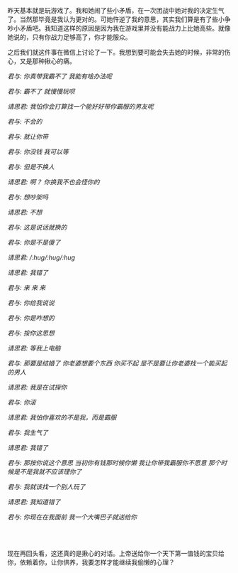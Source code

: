 昨天基本就是玩游戏了。我和她闹了些小矛盾，在一次团战中她对我的决定生气了。当然那毕竟是我认为更对的。可她忤逆了我的意思，其实我们算是有了些小争吵小矛盾吧。我知道这样的原因是因为我在游戏里并没有能战力上比她高些。就像她说的，只有你战力足够高了，你才能服众。

之后我们就这件事在微信上讨论了一下。我想到要可能会失去她的时候，非常的伤心，又是那种揪心的痛。

*君与: 你真带我霸不了  我能有啥办法呢*

*君与: 霸不了 就慢慢玩呗*

*请思君: 我怕你会打算找一个能好好带你霸服的男友呢*

*君与: 不会的*

*君与: 就让你带*

*君与: 你没钱 我可以等*

*君与: 但是不换人*

*请思君: 啊？ 你换我不也会怪你的*

*君与: 想吵架吗*

*请思君: 不想*

*君与: 这是说话就换的*

*君与: 你是不是傻了*

*请思君: /:hug/:hug/:hug*

*请思君: 我错了*

*君与: 来 来 来*

*君与: 你给我说说*

*君与: 你是咋想的*

*君与: 按你这思想*

*请思君: 等我上电脑*

*君与: 那要是结婚了 你老婆想要个东西 你买不起 是不是要让你老婆找一个能买起的男人*

*请思君: 我是在试探你*

*君与: 你滚*

*请思君: 我怕你喜欢的不是我，而是霸服*

*君与: 我生气了*

*请思君: 我错了*

*君与: 那按你说这个意思 当初你有钱那时候你懒 我让你带我霸服你不愿意 那个时候是不是我就不应该理你了*

*君与: 我就该找一个别人玩了*

*请思君: 我知道错了*

*君与: 你现在在我面前 我一个大嘴巴子就送给你*

<br><br>

现在再回头看，这还真的是揪心的对话。上帝送给你一个天下第一值钱的宝贝给你，依赖着你，让你供养，我要怎样才能继续我偷懒的心理？ 